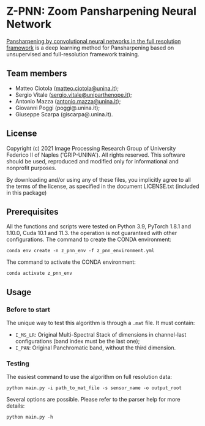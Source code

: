 # Z-PNN: Zoom Pansharpening Neural Network
[Pansharpening by convolutional neural networks in the full resolution framework](https://www.tbd.com/) is 
a deep learning method for Pansharpening based on unsupervised and full-resolution framework training.

## Team members
 - Matteo Ciotola (matteo.ciotola@unina.it);
 - Sergio Vitale  (sergio.vitale@uniparthenope.it);
 - Antonio Mazza (antonio.mazza@unina.it);
 - Giovanni Poggi   (poggi@.unina.it);
 - Giuseppe Scarpa  (giscarpa@.unina.it).
 
 
## License
Copyright (c) 2021 Image Processing Research Group of University Federico II of Naples ('GRIP-UNINA').
All rights reserved.
This software should be used, reproduced and modified only for informational and nonprofit purposes.

By downloading and/or using any of these files, you implicitly agree to all the
terms of the license, as specified in the document LICENSE.txt
(included in this package) 

## Prerequisites
All the functions and scripts were tested on Python 3.9, PyTorch 1.8.1 and 1.10.0, Cuda 10.1 and 11.3.
the operation is not guaranteed with other configurations.
The command to create the CONDA environment: 
```
conda env create -n z_pnn_env -f z_pnn_environment.yml
```

The command to activate the CONDA environment:
```
conda activate z_pnn_env
```


## Usage

### Before to start
The unique way to test this algorithm is through a `.mat` file. It must contain:
- `I_MS_LR`: Original Multi-Spectral Stack of dimensions in channel-last configurations (band index must be the last one);
- `I_PAN`: Original Panchromatic band, without the third dimension.

### Testing
The easiest command to use the algorithm on full resolution data:

```
python main.py -i path_to_mat_file -s sensor_name -o output_root  
```
Several options are possible. Please refer to the parser help for more details:

```
python main.py -h
```
